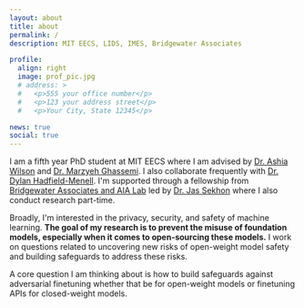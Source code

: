 ```yaml
---
layout: about
title: about
permalink: /
description: MIT EECS, LIDS, IMES, Bridgewater Associates

profile:
  align: right
  image: prof_pic.jpg
  # address: >
  #   <p>555 your office number</p>
  #   <p>123 your address street</p>
  #   <p>Your City, State 12345</p>

news: true
social: true
---
```

 I am a fifth year PhD student at MIT EECS where I am advised by [Dr. Ashia Wilson](https://www.ashiawilson.com/) and [Dr. Marzyeh Ghassemi](http://www.marzyehghassemi.com/). I also collaborate frequently with [Dr. Dylan Hadfield-Menell](https://people.csail.mit.edu/dhm/). I'm supported through a fellowship from [Bridgewater Associates and AIA Lab](https://www.bridgewater.com/) led by [Dr. Jas Sekhon](https://statistics.yale.edu/people/jas-sekhon) where I also conduct research part-time. 
 
 Broadly, I'm interested in the privacy, security, and safety of machine learning. **The goal of my research is to prevent the misuse of foundation models, especially when it comes to open-sourcing these models.** I work on questions related to uncovering new risks of open-weight model safety and building safeguards to address these risks.

 A core question I am thinking about is how to build safeguards against adversarial finetuning whether that be for open-weight models or finetuning APIs for closed-weight models.


<!-- You can read more about my research agenda and the broad questions I'm interested in [here](FILL IN). -->

<!-- Link to your social media connections, too. This theme is set up to use [Font Awesome icons](http://fortawesome.github.io/Font-Awesome/){:target="\_blank"} and [Academicons](https://jpswalsh.github.io/academicons/){:target="\_blank"}, like the ones below. Add your Facebook, Twitter, LinkedIn, Google Scholar, or just disable all of them. -->
